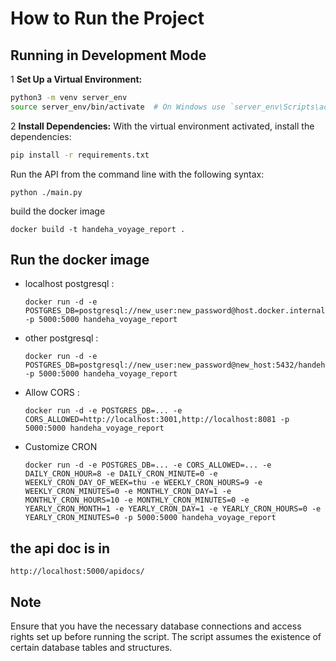 # How to Run the Project

## Running in Development Mode

1 **Set Up a Virtual Environment:**

   ```bash
   python3 -m venv server_env
   source server_env/bin/activate  # On Windows use `server_env\Scripts\activate`
   ```

2 **Install Dependencies:**
With the virtual environment activated, install the dependencies:

   ```bash
   pip install -r requirements.txt
   ```

Run the API from the command line with the following syntax:

```
python ./main.py
```

build the docker image

```
docker build -t handeha_voyage_report .
```

## Run the docker image

- localhost postgresql :
  ```
  docker run -d -e POSTGRES_DB=postgresql://new_user:new_password@host.docker.internal:5432/handeha_voyage -p 5000:5000 handeha_voyage_report
  ```
- other postgresql :
  ```
  docker run -d -e POSTGRES_DB=postgresql://new_user:new_password@new_host:5432/handeha_voyage -p 5000:5000 handeha_voyage_report
  ```
- Allow CORS :
  ```
  docker run -d -e POSTGRES_DB=... -e CORS_ALLOWED=http://localhost:3001,http://localhost:8081 -p 5000:5000 handeha_voyage_report
  ```
- Customize CRON
  ```
  docker run -d -e POSTGRES_DB=... -e CORS_ALLOWED=... -e DAILY_CRON_HOUR=8 -e DAILY_CRON_MINUTE=0 -e WEEKLY_CRON_DAY_OF_WEEK=thu -e WEEKLY_CRON_HOURS=9 -e WEEKLY_CRON_MINUTES=0 -e MONTHLY_CRON_DAY=1 -e MONTHLY_CRON_HOURS=10 -e MONTHLY_CRON_MINUTES=0 -e YEARLY_CRON_MONTH=1 -e YEARLY_CRON_DAY=1 -e YEARLY_CRON_HOURS=0 -e YEARLY_CRON_MINUTES=0 -p 5000:5000 handeha_voyage_report
  ``` 

## the api doc is in

```
http://localhost:5000/apidocs/
```

## Note

Ensure that you have the necessary database connections and access rights set up before running the script. The script
assumes the existence of certain database tables and structures.
